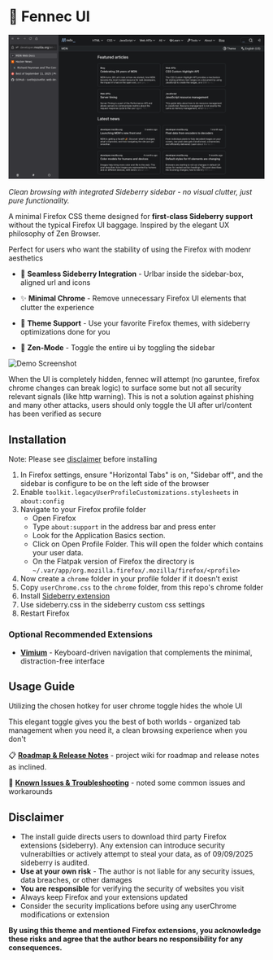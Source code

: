 # 🦊 Fennec UI

![Demo Screenshot](demo.png)

*Clean browsing with integrated Sideberry sidebar - no visual clutter, just pure functionality.*

A minimal Firefox CSS theme designed for **first-class Sideberry support** without the typical Firefox UI baggage. Inspired by the elegant UX philosophy of Zen Browser.

Perfect for users who want the stability of using the Firefox with modenr aesthetics

- 🍓 **Seamless Sideberry Integration** - Urlbar inside the sidebar-box, aligned url and icons

- ✨ **Minimal Chrome** - Remove unnecessary Firefox UI elements that clutter the experience  

- 🎨 **Theme Support** - Use your favorite Firefox themes, with sideberry optimizations done for you

- 🧘 **Zen-Mode** - Toggle the entire ui by toggling the sidebar


![Demo Screenshot](demo-security.png)

When the UI is completely hidden, fennec will attempt (no garuntee, firefox chrome changes can break logic) to surface some but not all security relevant signals (like http warning). This is not a solution against phishing and many other attacks, users should only toggle the UI after url/content has been verified as secure

## Installation

Note: Please see [disclaimer](#disclaimer) before installing

1. In Firefox settings, ensure "Horizontal Tabs" is on, "Sidebar off", and the sidebar is configure to be on the left side of the browser
2. Enable `toolkit.legacyUserProfileCustomizations.stylesheets` in `about:config`
3. Navigate to your Firefox profile folder
   - Open Firefox
   - Type `about:support` in the address bar and press enter
   - Look for the Application Basics section.
   - Click on Open Profile Folder. This will open the folder which contains your user data.
   - On the Flatpak version of Firefox the directory is `~/.var/app/org.mozilla.firefox/.mozilla/firefox/<profile>`
4. Now create a `chrome` folder in your profile folder if it doesn't exist
5. Copy `userChrome.css` to the `chrome` folder, from this repo's chrome folder
6. Install [Sideberry extension](https://addons.mozilla.org/en-US/firefox/addon/sidebery/)
7. Use sideberry.css in the sideberry custom css settings
8. Restart Firefox

### Optional Recommended Extensions
- **[Vimium](https://addons.mozilla.org/en-US/firefox/addon/vimium-ff/)** - Keyboard-driven navigation that complements the minimal, distraction-free interface

## Usage Guide

Utilizing the chosen hotkey for user chrome toggle hides the whole UI

This elegant toggle gives you the best of both worlds - organized tab management when you need it, a clean browsing experience when you don't

📋 **[Roadmap & Release Notes](https://github.com/tompassarelli/fennec-css/wiki)** - project wiki for roadmap and release notes as inclined.

👾 **[Known Issues & Troubleshooting](https://github.com/tompassarelli/fennec-ui/wiki/Troubleshooting)** - noted some common issues and workarounds 

## Disclaimer

- The install guide directs users to download third party Firefox extensions (sideberry). Any extension can introduce security vulnerabilties or actively attempt to steal your data, as of 09/09/2025 sideberry is audited.
- **Use at your own risk** - The author is not liable for any security issues, data breaches, or other damages
- **You are responsible** for verifying the security of websites you visit
- Always keep Firefox and your extensions updated
- Consider the security implications before using any userChrome modifications or extension

**By using this theme and mentioned Firefox extensions, you acknowledge these risks and agree that the author bears no responsibility for any consequences.**